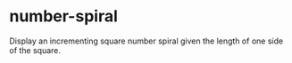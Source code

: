 # number-spiral
Display an incrementing square number spiral given the length of one side of the square.
